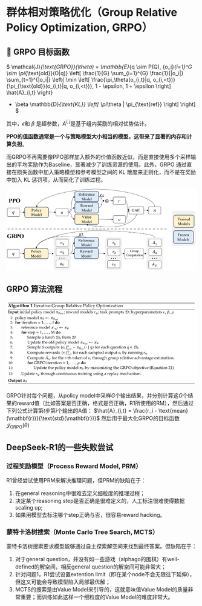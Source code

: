 # 群体相对策略优化（Group Relative Policy Optimization, GRPO）
## 📘 GRPO 目标函数

$
\mathcal{J}_{\text{GRPO}}(\theta) = \mathbb{E}_{q \sim P(Q), \{o_i\}_{i=1}^G \sim \pi_{\text{old}}(O|q)} \left[ 
\frac{1}{G} \sum_{i=1}^{G} \frac{1}{|o_i|} \sum_{t=1}^{|o_i|} 
\left\{ 
\min \left[
\frac{\pi_\theta(o_{i,t}|q, o_{i,<t})}{\pi_{\text{old}}(o_{i,t}|q, o_{i,<t})}, 1 - \epsilon, 1 + \epsilon 
\right] \hat{A}_{i,t} 
\right\} 
- \beta \mathbb{D}_{\text{KL}} \left[ \pi_\theta \| \pi_{\text{ref}} \right] 
\right]
$

其中，$\epsilon$和 $\beta$ 是超参数，$A^{i,j}$​ 是基于组内奖励的相对优势估计。

**PPO的值函数通常是一个与策略模型大小相当的模型，这带来了显著的内存和计算负担**。

而GRPO不再需要像PPO那样加入额外的价值函数近似，而是直接使用多个采样输出的平均奖励作为Baseline，显著减少了训练资源的使用。此外，GRPO 通过直接在损失函数中加入策略模型和参考模型之间的 KL 散度来正则化，而不是在奖励中加入 KL 惩罚项，从而简化了训练过程。


<div align="center">
  <img src="imgs/grpo_vs_ppo.png" alt="替代文本">
</div>

## GRPO 算法流程

<div align="center">
  <img src="imgs/grop_algorithm.png" alt="替代文本">
</div>

GRPO针对每个问题，从policy model中采样$G$个输出结果，并分别计算这$G$个结果的reward值（比如答案是否正确，格式是否正确，R1所使用的RM），然后通过下列公式计算第$t$步第$i$个输出的A值：
$\hat{A}_{i,t} = \frac{r_i - \text{mean}(\mathbf{r})}{\text{std}(\mathbf{r})}$
然后用于最大化GRPO的目标函数$\mathcal{J}_{\text{GRPO}}(\theta)$

## DeepSeek-R1的一些失败尝试

### 过程奖励模型（Process Reward Model, PRM）
R1曾经尝试使用PRM来解决推理问题，但PRM的缺陷在于：
1. 在general reasoning中很难去定义细粒度的推理过程；
2. 决定某个reasoning step是否正确是很难定义的，人工标注很难使得数据scaling up;
3. 如果用模型去标注哪个step正确与否，很容易reward hacking。

### 蒙特卡洛树搜索（Monte Carlo Tree Search, MCTS）
蒙特卡洛树搜索要求模型能够通过自主探索解空间来找到最终答案。但缺陷在于：
1. 对于general question，并没有如一些游戏（alphago的围棋）有well-defined的解空间，相反general question的解空间可能非常大；
2. 针对问题1，R1尝试设置extention limit（即在某个node不会无限往下延伸），但这又可能会导致模型陷入局部最优解；
3. MCTS的搜索是由Value Model来引导的，这就意味值Value Model的质量非常重要；而训练如此这样一个细粒度的Value Model的难度非常大。